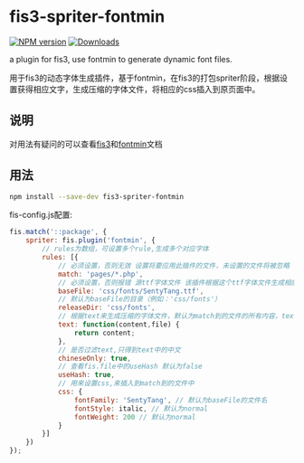 # fis3-spriter-fontmin


[![NPM version][npm-image]][npm-url]
[![Downloads][downloads-image]][npm-url]

a plugin for fis3, use fontmin to generate dynamic font files.

用于fis3的动态字体生成插件，基于fontmin，在fis3的打包spriter阶段，根据设置获得相应文字，生成压缩的字体文件，将相应的css插入到原页面中。

## 说明
对用法有疑问的可以查看[fis3](http://fis.baidu.com/fis3/docs/beginning/intro.html)和[fontmin](https://github.com/ecomfe/fontmin)文档

## 用法

```bash
npm install --save-dev fis3-spriter-fontmin
```

fis-config.js配置:

```js
fis.match('::package', {
    spriter: fis.plugin('fontmin', {
        // rules为数组，可设置多个rule,生成多个对应字体
		rules: [{
			// 必须设置，否则无效 设置将要应用此插件的文件，未设置的文件将被忽略
            match: 'pages/*.php',
			// 必须设置，否则报错 源ttf字体文件 该插件根据这个ttf字体文件生成相应压缩字体文件
            baseFile: 'css/fonts/SentyTang.ttf',
			// 默认为baseFile的目录（例如：'css/fonts'）
			releaseDir: 'css/fonts',
			// 根据text来生成压缩的字体文件，默认为match到的文件的所有内容，text也可设置为string类型，如text: 'aaa'
			text: function(content,file) {
				return content;
			},
			// 是否过滤text,只得到text中的中文
            chineseOnly: true,
            // 查看fis.file中的useHash 默认为false
            useHash: true,
			// 用来设置css,来插入到match到的文件中
			css: {
				fontFamily: 'SentyTang', // 默认为baseFile的文件名
				fontStyle: italic, // 默认为normal
				fontWeight: 200 // 默认为normal
			}
        }]
    })
});
```

[downloads-image]: http://img.shields.io/npm/dm/fis3-spriter-fontmin.svg
[npm-url]: https://npmjs.org/package/fis3-spriter-fontmin
[npm-image]: http://img.shields.io/npm/v/fis3-spriter-fontmin.svg
